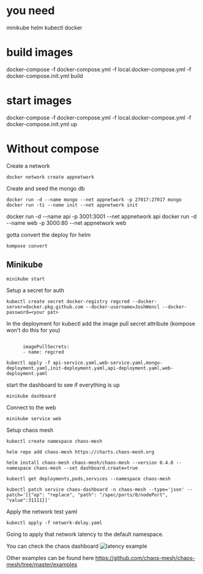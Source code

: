# you need
minikube
helm
kubectl
docker


# build images
docker-compose -f docker-compose.yml -f local.docker-compose.yml -f docker-compose.init.yml build

# start images
docker-compose -f docker-compose.yml -f local.docker-compose.yml -f docker-compose.init.yml up


# Without compose
Create a network
```
docker network create appnetwork
```
Create and seed the mongo db
```
docker run -d --name mongo --net appnetwork -p 27017:27017 mongo
docker run -ti --name init --net appnetwork init
```

docker run -d --name api -p 3001:3001 --net appnetwork api
docker run -d --name web -p 3000:80 --net appnetwork web

gotta convert the deploy for helm

```
kompose convert
```

## Minikube

```
minikube start
```

Setup a secret for auth
```
kubectl create secret docker-registry regcred --docker-server=docker.pkg.github.com --docker-username=JoshWencl --docker-password=<your pat>
```
In the deployment for kubectl add the image pull secret attribute (kompose won't do this for you)

```

      imagePullSecrets:
      - name: regcred
 ```

```
kubectl apply -f api-service.yaml,web-service.yaml,mongo-deployment.yaml,init-deployment.yaml,api-deployment.yaml,web-deployment.yaml 
```


start the dashboard to see if everything is up
```
minikube dashboard
```

Connect to the web
```
minikube service web
```


Setup chaos mesh
```
kubectl create namespace chaos-mesh

helm repo add chaos-mesh https://charts.chaos-mesh.org

helm install chaos-mesh chaos-mesh/chaos-mesh --version 0.4.0 --namespace chaos-mesh --set dashboard.create=true
 
kubectl get deployments,pods,services --namespace chaos-mesh

kubectl patch service chaos-dashboard -n chaos-mesh --type='json' --patch='[{"op": "replace", "path": "/spec/ports/0/nodePort", "value":31111}]'

```

Apply the network test yaml
```
kubectl apply -f network-delay.yaml
```

Going to apply that network latency to the default namespace.

You can check the chaos dashboard 
![latency example](https://user-images.githubusercontent.com/25798273/129636140-b8710ef9-86f8-4a34-9542-987c7028086d.PNG)

Other examples can be found here
https://github.com/chaos-mesh/chaos-mesh/tree/master/examples
